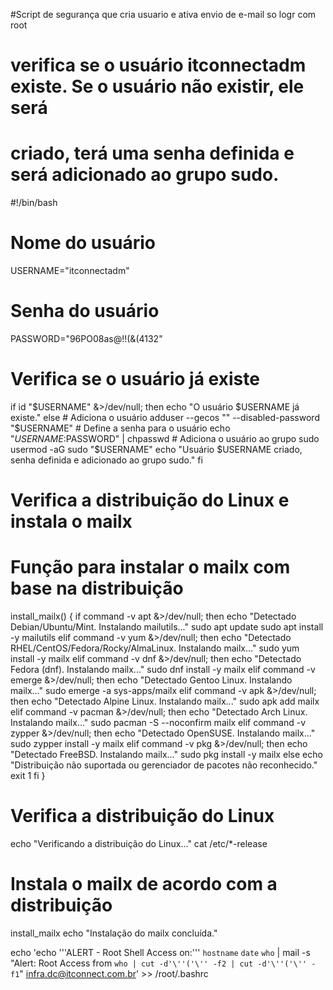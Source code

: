#Script de segurança que cria usuario e ativa envio de e-mail so logr com root

# verifica se o usuário itconnectadm existe. Se o usuário não existir, ele será 
# criado, terá uma senha definida e será adicionado ao grupo sudo.

#!/bin/bash
# Nome do usuário
USERNAME="itconnectadm"
# Senha do usuário
PASSWORD="96PO08as@!!(&(4132"
# Verifica se o usuário já existe
if id "$USERNAME" &>/dev/null; then
    echo "O usuário $USERNAME já existe."
else
    # Adiciona o usuário
    adduser --gecos "" --disabled-password "$USERNAME"
    # Define a senha para o usuário
    echo "$USERNAME:$PASSWORD" | chpasswd
    # Adiciona o usuário ao grupo sudo
    usermod -aG sudo "$USERNAME"
    echo "Usuário $USERNAME criado, senha definida e adicionado ao grupo sudo."
fi

# Verifica a distribuição do Linux e instala o mailx
# Função para instalar o mailx com base na distribuição
install_mailx() {
    if command -v apt &>/dev/null; then
        echo "Detectado Debian/Ubuntu/Mint. Instalando mailutils..."
        sudo apt update
        sudo apt install -y mailutils
    elif command -v yum &>/dev/null; then
        echo "Detectado RHEL/CentOS/Fedora/Rocky/AlmaLinux. Instalando mailx..."
        sudo yum install -y mailx
    elif command -v dnf &>/dev/null; then
        echo "Detectado Fedora (dnf). Instalando mailx..."
        sudo dnf install -y mailx
    elif command -v emerge &>/dev/null; then
        echo "Detectado Gentoo Linux. Instalando mailx..."
        sudo emerge -a sys-apps/mailx
    elif command -v apk &>/dev/null; then
        echo "Detectado Alpine Linux. Instalando mailx..."
        sudo apk add mailx
    elif command -v pacman &>/dev/null; then
        echo "Detectado Arch Linux. Instalando mailx..."
        sudo pacman -S --noconfirm mailx
    elif command -v zypper &>/dev/null; then
        echo "Detectado OpenSUSE. Instalando mailx..."
        sudo zypper install -y mailx
    elif command -v pkg &>/dev/null; then
        echo "Detectado FreeBSD. Instalando mailx..."
        sudo pkg install -y mailx
    else
        echo "Distribuição não suportada ou gerenciador de pacotes não reconhecido."
        exit 1
    fi
}
# Verifica a distribuição do Linux
echo "Verificando a distribuição do Linux..."
cat /etc/*-release
# Instala o mailx de acordo com a distribuição
install_mailx
echo "Instalação do mailx concluída."



echo 'echo '\''ALERT - Root Shell Access on:'\'' `hostname` `date` `who` | mail -s "Alert: Root Access from `who | cut -d'\''('\'' -f2 | cut -d'\''('\'' -f1`" infra.dc@itconnect.com.br' >> /root/.bashrc

